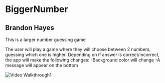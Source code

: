 # BiggerNumber
## Brandon Hayes
This is a larger number guessing game

The user will play a game where they will choose between 2 numbers, guessing which one is higher. 
Depending on if answer is correct/incorrect, the app will make the following changes:
  -Background color will change
  -A message will appear on the bottom

<img src='https://j.gifs.com/NOjKrp.gif' title = 'Video Walkthrough' width = '' alt = 'Video Walkthrough' />1
